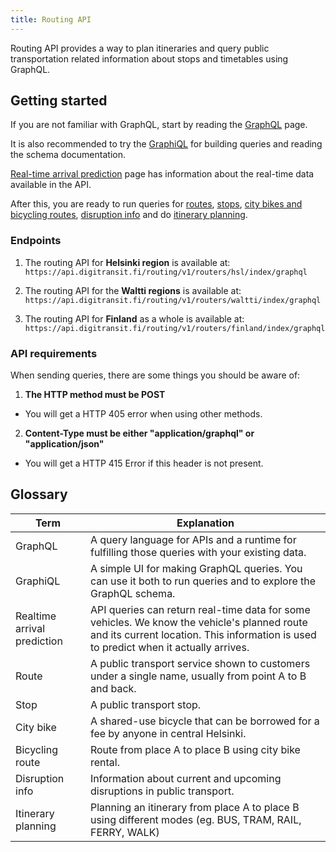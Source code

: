 ```yaml
---
title: Routing API
---
```

Routing API provides a way to plan itineraries and query public transportation related
information about stops and timetables using GraphQL.

## Getting started

If you are not familiar with GraphQL, start by reading the [GraphQL](./0-graphql/) page. 

It is also recommended to try the [GraphiQL](./1-graphiql/) for building queries and reading the schema documentation. 

[Real-time arrival prediction](./2-realtime-arrival-prediction/) page has information about the real-time data available in the API.

After this, you are ready to run queries for [routes](./routes/), [stops](./stops), [city bikes and bicycling routes](./bicycling/), [disruption info](./disruption-info/) and do [itinerary planning](./itinerary-planning/).

### Endpoints

1. The routing API for **Helsinki region** is available at:<br/>`https://api.digitransit.fi/routing/v1/routers/hsl/index/graphql`

2. The routing API for the **Waltti regions** is available at:<br/>`https://api.digitransit.fi/routing/v1/routers/waltti/index/graphql`

3. The routing API for **Finland** as a whole is available at:<br/>`https://api.digitransit.fi/routing/v1/routers/finland/index/graphql`

### API requirements

When sending queries, there are some things you should be aware of:

1. **The HTTP method must be POST**
- You will get a HTTP 405 error when using other methods.

2. **Content-Type must be either "application/graphql" or "application/json"**
- You will get a HTTP 415 Error if this header is not present.

## Glossary

| Term                                  | Explanation                     |
|---------------------------------------|---------------------------------|
| GraphQL                               | A query language for APIs and a runtime for fulfilling those queries with your existing data.
| GraphiQL                              | A simple UI for making GraphQL queries. You can use it both to run queries and to explore the GraphQL schema.
| Realtime arrival prediction           | API queries can return real-time data for some vehicles. We know the vehicle's planned route and its current location. This information is used to predict when it actually arrives.
| Route                                 | A public transport service shown to customers under a single name, usually from point A to B and back.
| Stop                                  | A public transport stop.
| City bike                             | A shared-use bicycle that can be borrowed for a fee by anyone in central Helsinki. 
| Bicycling route                       | Route from place A to place B using city bike rental. 
| Disruption info                       | Information about current and upcoming disruptions in public transport.
| Itinerary planning                    | Planning an itinerary from place A to place B using different modes (eg. BUS, TRAM, RAIL, FERRY, WALK)
